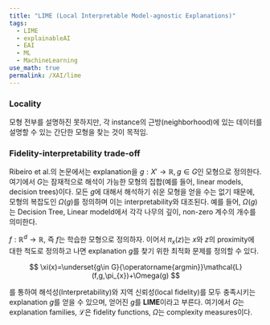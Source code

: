 ```yaml
---
title: "LIME (Local Interpretable Model-agnostic Explanations)"
tags:
  - LIME
  - explainableAI
  - EAI
  - ML
  - MachineLearning
use_math: true
permalink: /XAI/lime
---
```


### Locality
모형 전부를 설명하진 못하지만, 각 instance의 근방(neighborhood)에 있는 데이터를 설명할 수 있는 간단한 모형을 찾는 것이 목적임.

### Fidelity-interpretability trade-off
Ribeiro et al.의 논문에서는 explanation을 $g:X'\rightarrow \mathbb{R}, g\in G$인 모형으로 정의한다. 
여기에서 $G$는 잠재적으로 해석이 가능한 모형의 집합(예를 들어, linear models, decision trees)이다. 
모든 $g$에 대해서 해석하기 쉬운 모형을 얻을 수는 없기 때문에, 
모형의 복잡도인 $\Omega(g)$를 정의하며 이는 interpretability와 대조된다. 
예를 들어, $\Omega(g)$는 Decision Tree, Linear modeld에서 각각 나무의 깊이, non-zero 계수의 개수를 의미한다.

$f: \mathbb{R}^{d}\rightarrow\mathbb{R}$, 즉 $f$는 학습한 모형으로 정의하자. 이어서 $\pi_{x}(z)$는 $x$와 $z$의 proximity에 대한 척도로 정의하고 나면 
explanation $g$를 찾기 위한 최적화 문제를 정의할 수 있다. 

$$
\xi(x)=\underset{g\in G}{\operatorname{argmin}}\mathcal{L}(f,g,\pi_{x})+\Omega(g)
$$

를 통하여 해석성(Interpretability)와 지역 신뢰성(local fidelity)를 모두 충족시키는 explanation $g$를 얻을 수 있으며, 얻어진 $g$를 
**LIME**이라고 부른다. 여기에서 $G$는 explanation families, $\mathcal{L}$은 fidelity functions, $\Omega$는 complexity measures이다.

